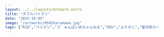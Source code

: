 ```yaml
---
layout: ../../layouts/Artwork.astro
title: "ダブルパイズリ"
date: "2025-10-05"
image: "/artworks/0502karamama.jpg"
tags: ["R18","パイズリ","う゛ぁんぱいあちゃんねる","伺か","よそのこ","聖光院カーラ","カーラ母","お気に入り"]
---
```


